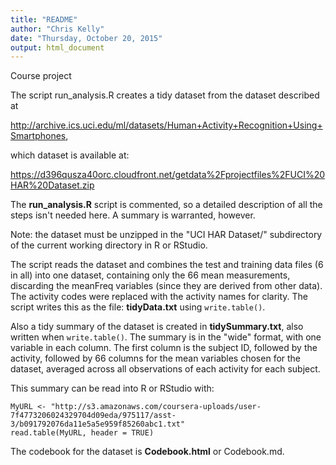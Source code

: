 ```yaml
---
title: "README"
author: "Chris Kelly"
date: "Thursday, October 20, 2015"
output: html_document
---
```

Course project

The script run_analysis.R creates a tidy dataset from the dataset described at 

  http://archive.ics.uci.edu/ml/datasets/Human+Activity+Recognition+Using+Smartphones,

which dataset is available at:

  https://d396qusza40orc.cloudfront.net/getdata%2Fprojectfiles%2FUCI%20HAR%20Dataset.zip

The **run_analysis.R** script is commented, so a detailed description of all the steps isn't 
needed here. A summary is warranted, however.

Note: the dataset must be unzipped in the "UCI HAR Dataset/" subdirectory of the current
working directory in R or RStudio.

The script reads the dataset and combines the test and training data files (6 in all) into
one dataset, containing only the 66 mean measurements, discarding the meanFreq variables
(since they are derived from other data).  The activity codes were replaced with the activity
names for clarity.  The script writes this as the file: **tidyData.txt** using `write.table()`.  

Also a tidy summary of the dataset is created in **tidySummary.txt**, also written when `write.table()`.
The summary is in the "wide" format, with one variable in each column.  The first column is the 
subject ID, followed by the activity, followed by 66 columns for the mean variables chosen for the
dataset, averaged across all observations of each activity for each subject.

This summary can be read into R or RStudio with:

```{r}
MyURL <- "http://s3.amazonaws.com/coursera-uploads/user-7f4773206024329704d09eda/975117/asst-3/b091792076da11e5a5e959f85260abc1.txt"
read.table(MyURL, header = TRUE)
```

The codebook for the dataset is **Codebook.html** or Codebook.md. 